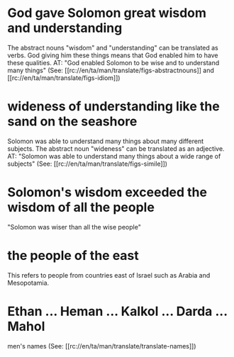 # God gave Solomon great wisdom and understanding

The abstract nouns "wisdom" and "understanding" can be translated as verbs. God giving him these things means that God enabled him to have these qualities. AT: "God enabled Solomon to be wise and to understand many things" (See: [[rc://en/ta/man/translate/figs-abstractnouns]] and [[rc://en/ta/man/translate/figs-idiom]])

# wideness of understanding like the sand on the seashore

Solomon was able to understand many things about many different subjects. The abstract noun "wideness" can be translated as an adjective. AT: "Solomon was able to understand many things about a wide range of subjects" (See: [[rc://en/ta/man/translate/figs-simile]])

# Solomon's wisdom exceeded the wisdom of all the people

"Solomon was wiser than all the wise people"

# the people of the east

This refers to people from countries east of Israel such as Arabia and Mesopotamia.

# Ethan ... Heman ... Kalkol ... Darda ... Mahol

men's names (See: [[rc://en/ta/man/translate/translate-names]])